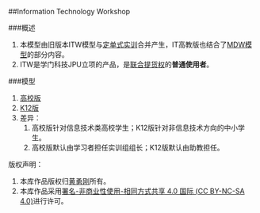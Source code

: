 ##Information Technology Workshop

###概述
1. 本模型由旧版本ITW模型与[定单式实训](https://github.com/hyg/com.origin/blob/master/Order.Training/Order.Training.md)合并产生，IT高教版也结合了[MDW模型](http://git.oschina.net/hyg/MDW/blob/master/README.md)的部分内容。
2. ITW是学门科技JPU立项的产品，是[联合提货权](https://github.com/hyg/com.origin/blob/master/Joint.Token/Joint.Token.md)的**普通使用者**。

###模型
1. [高校版](tertiary.md)
2. [K12版](K12.md)
3. 差异：
	1. 高校版针对信息技术类高校学生；K12版针对非信息技术方向的中小学生。
	2. 高校版默认由学习者担任实训组组长；K12版默认由助教担任。

版权声明：

1. 本库作品版权归[黄勇刚](mailto:huangyg@mars22.com)所有。
2. 本库作品采用<a rel="license" href="http://creativecommons.org/licenses/by-nc-sa/4.0/">署名-非商业性使用-相同方式共享 4.0 国际 (CC BY-NC-SA 4.0)</a>进行许可。  